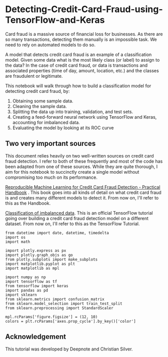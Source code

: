 # Detecting-Credit-Card-Fraud-using-TensorFlow-and-Keras

Card fraud is a massive source of financial loss for businesses. As there are so many transactions, detecting them manually is an impossible task. We need to rely on automated models to do so.

A model that detects credit card fraud is an example of a classification model. Given some data what is the most likely class (or label) to assign to the data? In the case of credit card fraud, or data is transactions and associated properties (time of day, amount, location, etc.) and the classes are fraudulent or legitimate.

This notebook will walk through how to build a classification model for detecting credit card fraud, by:

1. Obtaining some sample data.
2. Cleaning the sample data.
3. Splitting the data up into training, validation, and test sets.
4. Creating a feed-forward neural network using TensorFlow and Keras, accounting for imbalanced data.
5. Evaluating the model by looking at its ROC curve

## Two very important sources

This document relies heavily on two well-written sources on credit card fraud detection. I refer to both of these frequently and most of the code has been adapted from one of these sources. While they are quite thorough, I aim for this notebook to succinctly create a single model without compromising too much on its performance.

[Reproducible Machine Learning for Credit Card Fraud Detection - Practical Handbook](https://fraud-detection-handbook.github.io/fraud-detection-handbook/Foreword.html) . This book goes into all kinds of detail on what credit card fraud is and creates many different models to detect it. From now on, I'll refer to this as the Handbook.

[Classification of imbalanced data](https://www.tensorflow.org/tutorials/structured_data/imbalanced_data?hl=zh-cn). This is an official TensorFlow tutorial going over building a credit card fraud detection model on a different dataset. From now on, I'll refer to this as the TensorFlow Tutorial.

```
from datetime import date, datetime, timedelta
import os
import math

import plotly.express as px
import plotly.graph_objs as go
from plotly.subplots import make_subplots
import matplotlib.pyplot as plt
import matplotlib as mpl

import numpy as np
import tensorflow as tf
from tensorflow import keras
import pandas as pd
import sklearn
from sklearn.metrics import confusion_matrix
from sklearn.model_selection import train_test_split
from sklearn.preprocessing import StandardScaler
```

```
mpl.rcParams['figure.figsize'] = (12, 10)
colors = plt.rcParams['axes.prop_cycle'].by_key()['color']
```

## Acknowledgement
This tutorial was developed by Deepnote and Christian Silver.
